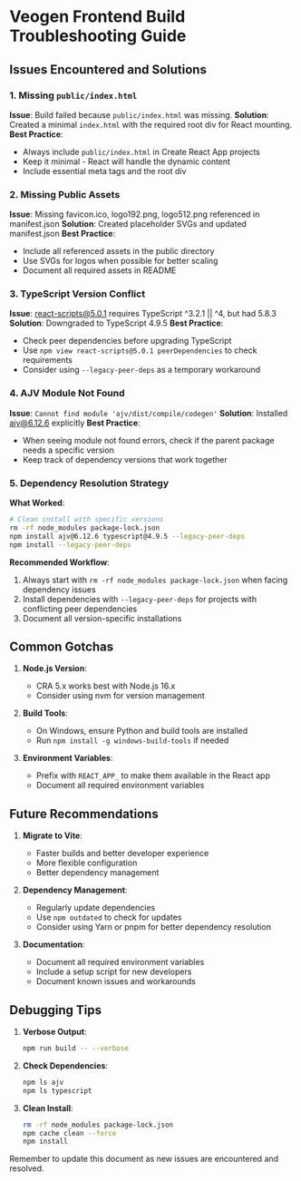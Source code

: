 # Veogen Frontend Build Troubleshooting Guide

## Issues Encountered and Solutions

### 1. Missing `public/index.html`
**Issue**: Build failed because `public/index.html` was missing.
**Solution**: Created a minimal `index.html` with the required root div for React mounting.
**Best Practice**:
- Always include `public/index.html` in Create React App projects
- Keep it minimal - React will handle the dynamic content
- Include essential meta tags and the root div

### 2. Missing Public Assets
**Issue**: Missing favicon.ico, logo192.png, logo512.png referenced in manifest.json
**Solution**: Created placeholder SVGs and updated manifest.json
**Best Practice**:
- Include all referenced assets in the public directory
- Use SVGs for logos when possible for better scaling
- Document all required assets in README

### 3. TypeScript Version Conflict
**Issue**: react-scripts@5.0.1 requires TypeScript ^3.2.1 || ^4, but had 5.8.3
**Solution**: Downgraded to TypeScript 4.9.5
**Best Practice**:
- Check peer dependencies before upgrading TypeScript
- Use `npm view react-scripts@5.0.1 peerDependencies` to check requirements
- Consider using `--legacy-peer-deps` as a temporary workaround

### 4. AJV Module Not Found
**Issue**: `Cannot find module 'ajv/dist/compile/codegen'`
**Solution**: Installed ajv@6.12.6 explicitly
**Best Practice**:
- When seeing module not found errors, check if the parent package needs a specific version
- Keep track of dependency versions that work together

### 5. Dependency Resolution Strategy
**What Worked**:
```bash
# Clean install with specific versions
rm -rf node_modules package-lock.json
npm install ajv@6.12.6 typescript@4.9.5 --legacy-peer-deps
npm install --legacy-peer-deps
```

**Recommended Workflow**:
1. Always start with `rm -rf node_modules package-lock.json` when facing dependency issues
2. Install dependencies with `--legacy-peer-deps` for projects with conflicting peer dependencies
3. Document all version-specific installations

## Common Gotchas

1. **Node.js Version**:
   - CRA 5.x works best with Node.js 16.x
   - Consider using nvm for version management

2. **Build Tools**:
   - On Windows, ensure Python and build tools are installed
   - Run `npm install -g windows-build-tools` if needed

3. **Environment Variables**:
   - Prefix with `REACT_APP_` to make them available in the React app
   - Document all required environment variables

## Future Recommendations

1. **Migrate to Vite**:
   - Faster builds and better developer experience
   - More flexible configuration
   - Better dependency management

2. **Dependency Management**:
   - Regularly update dependencies
   - Use `npm outdated` to check for updates
   - Consider using Yarn or pnpm for better dependency resolution

3. **Documentation**:
   - Document all required environment variables
   - Include a setup script for new developers
   - Document known issues and workarounds

## Debugging Tips

1. **Verbose Output**:
   ```bash
   npm run build -- --verbose
   ```

2. **Check Dependencies**:
   ```bash
   npm ls ajv
   npm ls typescript
   ```

3. **Clean Install**:
   ```bash
   rm -rf node_modules package-lock.json
   npm cache clean --force
   npm install
   ```

Remember to update this document as new issues are encountered and resolved.



